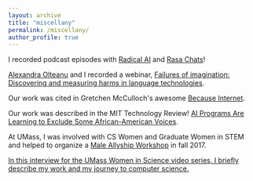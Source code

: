 ```yaml
---
layout: archive
title: "miscellany"
permalink: /miscellany/
author_profile: true
---
```


I recorded podcast episodes with [Radical AI](https://www.radicalai.org/bias-in-nlp) and [Rasa Chats](https://anchor.fm/rasachats/episodes/Who-Does-NLP-Work-For--Fairness-and-Access-e100r9f)!

[Alexandra Olteanu](https://www.aolteanu.com/) and I recorded a webinar, [Failures of imagination: Discovering and measuring harms in language technologies](https://www.microsoft.com/en-us/research/video/failures-of-imagination-discovering-and-measuring-harms-in-language-technologies/).

Our work was cited in Gretchen McCulloch's awesome [Because Internet](https://www.penguinrandomhouse.com/books/540664/because-internet-by-gretchen-mcculloch/).

Our work was described in the MIT Technology Review! [AI Programs Are Learning to Exclude Some African-American Voices](https://www.technologyreview.com/s/608619/ai-programs-are-learning-to-exclude-some-african-american-voices/).

At UMass, I was involved with CS Women and Graduate Women in STEM and helped to organize a [Male Allyship Workshop](https://github.com/thelimeburner/cics-male-allyship-workshops) in fall 2017.

[In this interview for the UMass Women in Science video series, I briefly describe my work and my journey to computer science.](https://www.youtube.com/watch?v=wZMX8mb1ln8)
